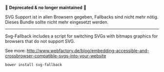 🚨 **Deprecated & no longer maintained** 🚨

SVG Support ist in allen Browsern gegeben, Fallbacks sind nicht mehr nötig. Dieses Bundle sollte nicht mehr eingesetzt werden.

---

Svg-Fallback includes a script for switching SVGs with bitmaps graphics for browsers that do not support SVG.

See more: http://www.webfactory.de/blog/embedding-accessible-and-crossbrowser-compatible-svgs-into-your-website

```
bower install svg-fallback
```
